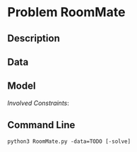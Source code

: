 # Problem RoomMate

## Description



## Data



## Model

*Involved Constraints*: 


## Command Line

```shell
python3 RoomMate.py -data=TODO [-solve]
```


